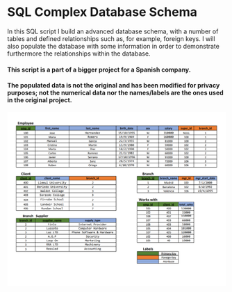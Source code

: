 # SQL Complex Database Schema

In this SQL script I build an advanced database schema, with a number of tables and defined relationships such as, for example, foreign keys.
I will also populate the database with some information in order to demonstrate furthermore the relationships within the database.

#### This script is a part of a bigger project for a Spanish company.
#### The populated data is not the original and has been modified for privacy purposes; not the numerical data nor the names/labels are the ones used in the original project.

<img src="DB.png">

